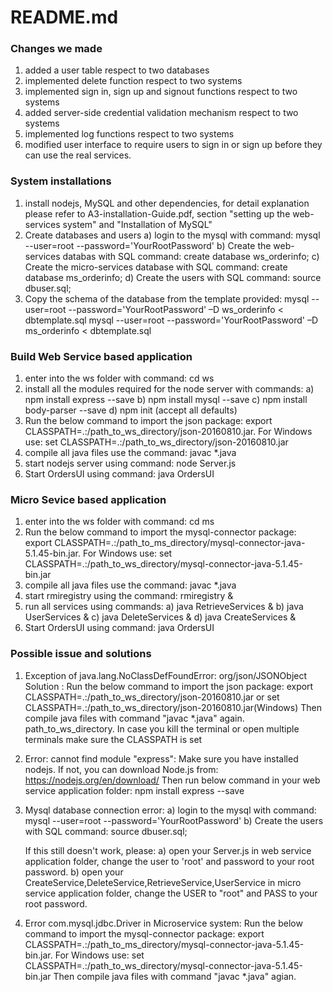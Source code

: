 # README.md

### Changes we made
1. added a user table respect to two databases
2. implemented delete function respect to two systems
3. implemented sign in, sign up and signout functions respect to two systems
4. added server-side credential validation mechanism respect to two systems
5. implemented log functions respect to two systems
6. modified user interface to require users to sign in or sign up before they can use the real services.

### System installations
1. install nodejs, MySQL and other dependencies,
    for detail explanation please refer to A3-installation-Guide.pdf,
    section "setting up the web-services system" and
    "Installation of MySQL"
2. Create databases and users
    a) login to the mysql with command:
    mysql --user=root --password='YourRootPassword'
    b) Create the web-services databas with SQL command:
    create database ws_orderinfo;
    c) Create the micro-services database with SQL command:
    create database ms_orderinfo;
    d) Create the users with SQL command:
    source dbuser.sql;
3. Copy the schema of the database from the template provided:
    mysql --user=root --password='YourRootPassword' –D ws_orderinfo <
    dbtemplate.sql
    mysql --user=root --password='YourRootPassword' –D ms_orderinfo <
    dbtemplate.sql


### Build Web Service based application
1. enter into the ws folder with command:
    cd ws
2. install all the modules required for the node server with commands:
    a) npm install express --save
    b) npm install mysql --save
    c) npm install body-parser --save
    d) npm init (accept all defaults)
3. Run the below command to import the json package:
    export CLASSPATH=.:/path_to_ws_directory/json-20160810.jar.
    For Windows use: set CLASSPATH=.:/path_to_ws_directory/json-20160810.jar
4. compile all java files use the command:
    javac *.java
5. start nodejs server using command:
    node Server.js
6. Start OrdersUI using command:
    java OrdersUI

### Micro Sevice based application

1. enter into the ws folder with command:
    cd ms
2. Run the below command to import the mysql-connector package:
    export CLASSPATH=.:/path_to_ms_directory/mysql-connector-java-5.1.45-bin.jar.
    For Windows use: set CLASSPATH=.:/path_to_ws_directory/mysql-connector-java-5.1.45-bin.jar
3. compile all java files use the command:
    javac *.java
4. start rmiregistry using the command:
    rmiregistry &
5. run all services using commands:
    a) java RetrieveServices &
    b) java UserServices &
    c) java DeleteServices &
    d) java CreateServices &
5. Start OrdersUI using command:
    java OrdersUI

### Possible issue and solutions
1. Exception of java.lang.NoClassDefFoundError: org/json/JSONObject
     Solution : Run the below command to import the json package:
     export CLASSPATH=.:/path_to_ws_directory/json-20160810.jar or set CLASSPATH=.:/path_to_ws_directory/json-20160810.jar(Windows)
     Then compile java files with command "javac *.java" again. path_to_ws_directory. 
     In case you kill the terminal or open multiple terminals make sure the CLASSPATH is set

2. Error: cannot find module "express":
    Make sure you have installed nodejs. If not, you can download Node.js from:
    https://nodejs.org/en/download/
    Then run below command in your web service application folder:
    npm install express --save

3. Mysql database connection error:
    a) login to the mysql with command:
        mysql --user=root --password='YourRootPassword'
    b) Create the users with SQL command:
        source dbuser.sql;

    If this still doesn't work, please:
    a) open your Server.js in web service application folder,
    change the user to 'root' and password to your root password.
    b) open your CreateService,DeleteService,RetrieveService,UserService
    in micro service application folder,
    change the USER to "root" and PASS to your root password.

4. Error com.mysql.jdbc.Driver in Microservice system:
    Run the below command to import the mysql-connector package:
    export CLASSPATH=.:/path_to_ms_directory/mysql-connector-java-5.1.45-bin.jar.
    For Windows use: set CLASSPATH=.:/path_to_ws_directory/mysql-connector-java-5.1.45-bin.jar
    Then compile java files with command "javac *.java" agian.


